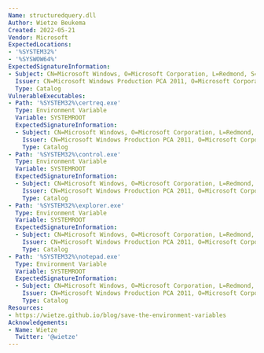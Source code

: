 ```yaml
---
Name: structuredquery.dll
Author: Wietze Beukema
Created: 2022-05-21
Vendor: Microsoft
ExpectedLocations:
- '%SYSTEM32%'
- '%SYSWOW64%'
ExpectedSignatureInformation:
- Subject: CN=Microsoft Windows, O=Microsoft Corporation, L=Redmond, S=Washington, C=US
  Issuer: CN=Microsoft Windows Production PCA 2011, O=Microsoft Corporation, L=Redmond, S=Washington, C=US
  Type: Catalog
VulnerableExecutables:
- Path: '%SYSTEM32%\certreq.exe'
  Type: Environment Variable
  Variable: SYSTEMROOT
  ExpectedSignatureInformation:
  - Subject: CN=Microsoft Windows, O=Microsoft Corporation, L=Redmond, S=Washington, C=US
    Issuer: CN=Microsoft Windows Production PCA 2011, O=Microsoft Corporation, L=Redmond, S=Washington, C=US
    Type: Catalog
- Path: '%SYSTEM32%\control.exe'
  Type: Environment Variable
  Variable: SYSTEMROOT
  ExpectedSignatureInformation:
  - Subject: CN=Microsoft Windows, O=Microsoft Corporation, L=Redmond, S=Washington, C=US
    Issuer: CN=Microsoft Windows Production PCA 2011, O=Microsoft Corporation, L=Redmond, S=Washington, C=US
    Type: Catalog
- Path: '%SYSTEM32%\explorer.exe'
  Type: Environment Variable
  Variable: SYSTEMROOT
  ExpectedSignatureInformation:
  - Subject: CN=Microsoft Windows, O=Microsoft Corporation, L=Redmond, S=Washington, C=US
    Issuer: CN=Microsoft Windows Production PCA 2011, O=Microsoft Corporation, L=Redmond, S=Washington, C=US
    Type: Catalog
- Path: '%SYSTEM32%\notepad.exe'
  Type: Environment Variable
  Variable: SYSTEMROOT
  ExpectedSignatureInformation:
  - Subject: CN=Microsoft Windows, O=Microsoft Corporation, L=Redmond, S=Washington, C=US
    Issuer: CN=Microsoft Windows Production PCA 2011, O=Microsoft Corporation, L=Redmond, S=Washington, C=US
    Type: Catalog
Resources:
- https://wietze.github.io/blog/save-the-environment-variables
Acknowledgements:
- Name: Wietze
  Twitter: '@wietze'
---
```


